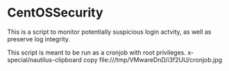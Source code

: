 # CentOSSecurity

This is a script to monitor potentially suspicious login actvity, as well as preserve log integrity.

This script is meant to be run as a cronjob with root privileges.
x-special/nautilus-clipboard
copy
file:///tmp/VMwareDnD/i3f2UU/cronjob.jpg
